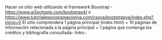 Hacer un sitio web utilizando el framework Boostrap - https://www.w3schools.com/bootstrap4/ o https://www.tutorialesprogramacionya.com/cssya/bootstrapya/index.php?inicio=0
El sitio comprenderá 1 página principal (index.html) + 10 páginas de información relacionada a la página principal + 1 página que contenga los créditos y bibliografía consultada- links-.
